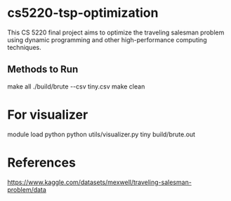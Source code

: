# cs5220-tsp-optimization

This CS 5220 final project aims to optimize the traveling salesman problem using dynamic programming and other high-performance computing techniques.

## Methods to Run

make all
./build/brute --csv tiny.csv
make clean

# For visualizer

module load python
python utils/visualizer.py tiny build/brute.out

# References

https://www.kaggle.com/datasets/mexwell/traveling-salesman-problem/data